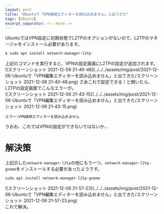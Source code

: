 ```yaml
---
layout: post
title: "Ubuntuで「VPN接続エディターを読み込めません」と出てきた"
tags: [Ubuntu]
excerpt_separator: <!--more-->
---
```


UbuntuではVPN設定に初期状態でL2TPのオプションがないので、L2TPのマネージャをインストール必要があります。

```bash
$ sudo apt install network-manager-l2tp
```

上記のコマンドを実行すると、VPNの設定画面にL2TPの設定が追加されます。  
 ![スクリーンショット 2021-12-06 21-40-48](../../../assets/img/post/2021-12-06-Ubuntuで「VPN編集エディターを読み込めません」と出てきた/スクリーンショット 2021-12-06 21-40-48.png) 
さあこれで設定できる！と開いたら、L2TPの設定画面でこんなエラーが。  
![スクリーンショット 2021-12-06 21-43-15](../../../assets/img/post/2021-12-06-Ubuntuで「VPN編集エディターを読み込めません」と出てきた/スクリーンショット 2021-12-06 21-43-15.png)  

```
エラー:VPN接続エディターを読み込めません
```

うおお、これではVPNの設定ができないではないか…

<!--more-->  

# 解決策

上記示した``network-manager-l2tp``の他にもう一つ、``network-manager-l2tp-gnome``をインストールする必要があったようです。  

```bash
sudo apt install network-manager-l2tp-gnome
```

![スクリーンショット 2021-12-06 21-57-23](../../../assets/img/post/2021-12-06-Ubuntuで「VPN編集エディターを読み込めません」と出てきた/スクリーンショット 2021-12-06 21-57-23.png)  
これで解決。
